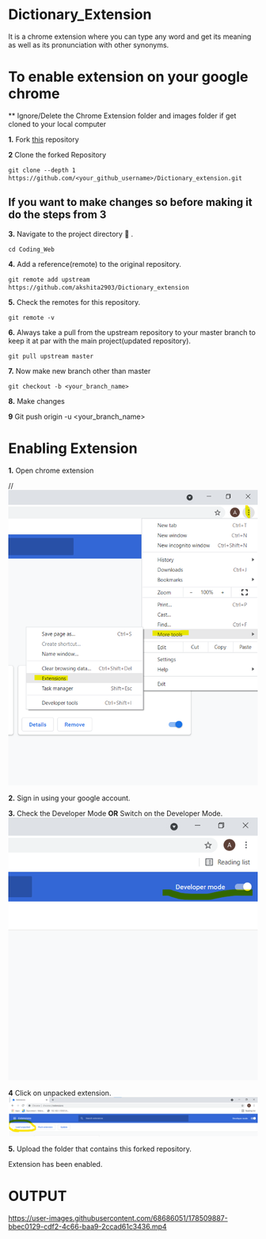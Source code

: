 # Dictionary_Extension
It is a chrome extension where you can type any word and get its meaning as well as its pronunciation with other synonyms.
# To enable extension on your google chrome 
** Ignore/Delete the Chrome Extension folder and images folder if get cloned to your local computer

**1.**  Fork [this](https://github.com/akshita2903/Dictionary_extension) repository 

**2** Clone the forked Repository
```
git clone --depth 1 https://github.com/<your_github_username>/Dictionary_extension.git
```
## If you want to make changes so before making it do the  steps from  3
**3.** Navigate to the project directory :file_folder: .

```
cd Coding_Web
```

**4.** Add a reference(remote) to the original repository.
```
git remote add upstream https://github.com/akshita2903/Dictionary_extension
```

**5.** Check the remotes for this repository.
```
git remote -v
```
**6.** Always take a pull from the upstream repository to your master branch to keep it at par with the main project(updated repository).

```
git pull upstream master
```
**7.** Now make new branch other than master
```
git checkout -b <your_branch_name>

```
**8.** Make changes

**9** Git push origin -u  <your_branch_name>

# Enabling Extension

**1.** Open chrome extension 

//<img src="images/extensionss.png">


**2.** Sign in using your google account.

**3.** Check the Developer Mode <b>OR</b> Switch on the Developer Mode.
<img src="images/devlopermode.png">

**4** Click on unpacked extension.
          <img src="images/unpacked.png">

**5.** Upload the folder that contains this forked repository.

Extension has been enabled.
# OUTPUT


https://user-images.githubusercontent.com/68686051/178509887-bbec0129-cdf2-4c66-baa9-2ccad61c3436.mp4


